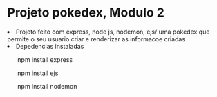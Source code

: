 <h1>Projeto pokedex, Modulo 2</h1>

<li>Projeto feito com express, node js, nodemon, ejs/ uma pokedex que permite o seu usuario criar e renderizar as informacoe criadas</li>

<li>Depedencias instaladas</li>

<ul>npm install express</ul>

<ul>npm install ejs</ul>

<ul>npm install nodemon</ul>
